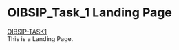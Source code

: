 # OIBSIP_Task_1 Landing Page
[OIBSIP-TASK1](https://github.com/JehkTech/OIBSIP_Task_1/)</br>This is a Landing Page.

